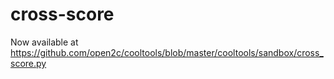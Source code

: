 # cross-score

Now available at https://github.com/open2c/cooltools/blob/master/cooltools/sandbox/cross_score.py
